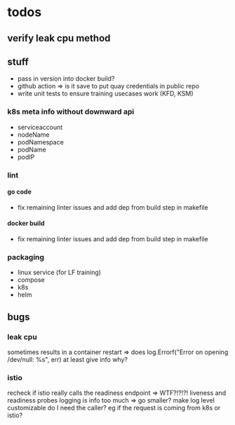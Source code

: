 # todos

## verify leak cpu method

## stuff

- pass in version into docker build?
- github action => is it save to put quay credentials in public repo
- write unit tests to ensure training usecases work (KFD, KSM)

### k8s meta info without downward api

- serviceaccount
- nodeName
- podNamespace
- podName
- podIP

### lint

#### go code

- fix remaining linter issues and add dep from build step in makefile

#### docker build

- fix remaining linter issues and add dep from build step in makefile

### packaging

- linux service (for LF training)
- compose
- k8s
- helm

## bugs

### leak cpu

sometimes results in a container restart
=> does log.Errorf("Error on opening /dev/null: %s", err) at least give info why?

### istio

recheck if istio really calls the readiness endpoint => WTF?!?!?!
liveness and readiness probes logging is info too much => go smaller?
make log level customizable
do I need the caller? eg if the request is coming from k8s or istio?

